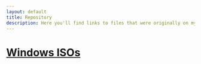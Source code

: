 ```yaml
---
layout: default
title: Repository
description: Here you'll find links to files that were originally on my old website. Not entirely sure what I'll do with this page in the future, but I currently have no plans to add anything else.
---
```


# [Windows ISOs](/repo/files/windows/windows.html)
